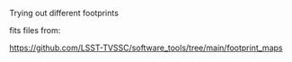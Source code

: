 Trying out different footprints


fits files from:

https://github.com/LSST-TVSSC/software_tools/tree/main/footprint_maps

